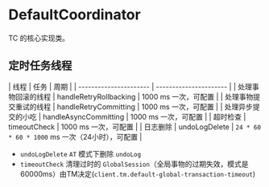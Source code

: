 # DefaultCoordinator

TC 的核心实现类。

## 定时任务线程

| 线程                   | 任务                   | 周期                                             |
| ---------------------- | ---------------------- |
| 处理事物回滚的线程     | handleRetryRollbacking | 1000 ms 一次，可配置                             |
| 处理事物提交重试的线程 | handleRetryCommitting  | 1000 ms 一次，可配置                             |
| 处理异步提交的小吃     | handleAsyncCommitting  | 1000 ms 一次，可配置                             |
| 超时检查               | timeoutCheck           | 1000 ms 一次，可配置                             |
| 日志删除               | undoLogDelete          | `24 * 60 * 60 * 1000` ms  一次（24小时），可配置 |

- `undoLogDelete` `AT` 模式下删除 `undoLog`
- `timeoutCheck` 清理过时的 `GlobalSession`（全局事物的过期失效，模式是60000ms）由TM决定(`client.tm.default-global-transaction-timeout`)
